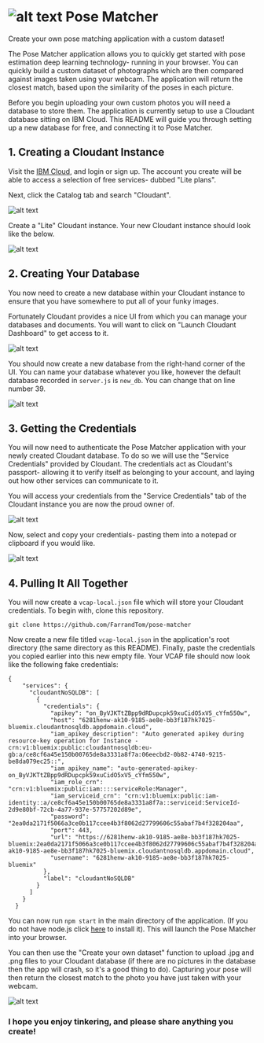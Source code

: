 # ![alt text](https://github.com/FarrandTom/pose-matcher/blob/master/readme-images/lady_walking.png "Lady Walking Icon") Pose Matcher
Create your own pose matching application with a custom dataset!

The Pose Matcher application allows you to quickly get started with pose estimation deep learning technology- running in your browser. You can quickly build a custom dataset of photographs which are then compared against images taken using your webcam. The application will return the closest match, based upon the similarity of the poses in each picture.

Before you begin uploading your own custom photos you will need a database to store them. The application is currently setup to use a Cloudant database sitting on IBM Cloud. This README will guide you through setting up a new database for free, and connecting it to Pose Matcher.

## 1. Creating a Cloudant Instance
Visit the [IBM Cloud](https://cloud.ibm.com), and login or sign up. The account you create will be able to access a selection of free services- dubbed "Lite plans".

Next, click the Catalog tab and search "Cloudant". 

![alt text](https://github.com/FarrandTom/pose-matcher/blob/master/readme-images/cloudant_in_catalog.png "Cloudant in Catalog")

Create a "Lite" Cloudant instance. Your new Cloudant instance should look like the below. 

![alt text](https://github.com/FarrandTom/pose-matcher/blob/master/readme-images/cloudant_landing_page.png "Cloudant landing page")

## 2. Creating Your Database
You now need to create a new database within your Cloudant instance to ensure that you have somewhere to put all of your funky images.

Fortunately Cloudant provides a nice UI from which you can manage your databases and documents. You will want to click on "Launch Cloudant Dashboard" to get access to it.

![alt text](https://github.com/FarrandTom/pose-matcher/blob/master/readme-images/launch_cloudant_dashboard.png "Launch Cloudant dashboard")

You should now create a new database from the right-hand corner of the UI. You can name your database whatever you like, however the default database recorded in `server.js` is `new_db`. You can change that on line number 39.

![alt text](https://github.com/FarrandTom/pose-matcher/blob/master/readme-images/new_db.png "New database creation")

## 3. Getting the Credentials
You will now need to authenticate the Pose Matcher application with your newly created Cloudant database. To do so we will use the "Service Credentials" provided by Cloudant. The credentials act as Cloudant's passport- allowing it to verify itself as belonging to your account, and laying out how other services can communicate to it.

You will access your credentials from the "Service Credentials" tab of the Cloudant instance you are now the proud owner of. 

![alt text](https://github.com/FarrandTom/pose-matcher/blob/master/readme-images/service_credentials_tab.png "Service credentials tab")

Now, select and copy your credentials- pasting them into a notepad or clipboard if you would like.

![alt text](https://github.com/FarrandTom/pose-matcher/blob/master/readme-images/service_credentials_landing_page.png "Service credentials landing page")

## 4. Pulling It All Together
You will now create a `vcap-local.json` file which will store your Cloudant credentials. To begin with, clone this repository. 

`git clone https://github.com/FarrandTom/pose-matcher`

Now create a new file titled `vcap-local.json` in the application's root directory (the same directory as this README). Finally, paste the credentials you copied earlier into this new empty file. Your VCAP file should now look like the following fake credentials:

```
{
    "services": {
      "cloudantNoSQLDB": [
        {
          "credentials": {
            "apikey": "on_ByVJKTtZBpp9dRDupcpk59xuCidO5xV5_cYfm550w",
            "host": "6281henw-ak10-9185-ae8e-bb3f187hk7025-bluemix.cloudantnosqldb.appdomain.cloud",
            "iam_apikey_description": "Auto generated apikey during resource-key operation for Instance - crn:v1:bluemix:public:cloudantnosqldb:eu-gb:a/ce8cf6a45e150b00765de8a3331a8f7a:06eecbd2-0b82-4740-9215-be8da079ec25::",
            "iam_apikey_name": "auto-generated-apikey-on_ByVJKTtZBpp9dRDupcpk59xuCidO5xV5_cYfm550w",
            "iam_role_crn": "crn:v1:bluemix:public:iam::::serviceRole:Manager",
            "iam_serviceid_crn": "crn:v1:bluemix:public:iam-identity::a/ce8cf6a45e150b00765de8a3331a8f7a::serviceid:ServiceId-2d9e80bf-72cb-4a77-937e-57757202d89e",
            "password": "2ea0da2171f5066a3ce0b117ccee4b3f8062d27799606c55abaf7b4f328204aa",
            "port": 443,
            "url": "https://6281henw-ak10-9185-ae8e-bb3f187hk7025-bluemix:2ea0da2171f5066a3ce0b117ccee4b3f8062d27799606c55abaf7b4f328204aa@06281henw-ak10-9185-ae8e-bb3f187hk7025-bluemix.cloudantnosqldb.appdomain.cloud",
            "username": "6281henw-ak10-9185-ae8e-bb3f187hk7025-bluemix"
          },
          "label": "cloudantNoSQLDB"
        }
      ]
    }
  }
```

You can now run `npm start` in the main directory of the application. (If you do not have node.js click [here](https://nodejs.org/en/) to install it). This will launch the Pose Matcher into your browser. 

You can then use the "Create your own dataset" function to upload .jpg and .png files to your Cloudant database (if there are no pictures in the database then the app will crash, so it's a good thing to do). Capturing your pose will then return the closest match to the photo you have just taken with your webcam. 

![alt text](https://github.com/FarrandTom/pose-matcher/blob/master/readme-images/app_screenshot.png "App screenshot")

### I hope you enjoy tinkering, and please share anything you create!

